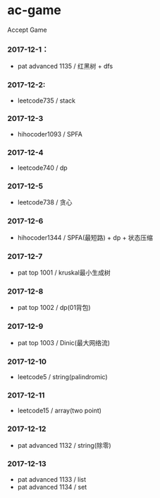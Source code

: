 # ac-game
Accept Game

### 2017-12-1：
- pat advanced 1135 / 红黑树 + dfs
### 2017-12-2:
- leetcode735 / stack
### 2017-12-3
- hihocoder1093 / SPFA
### 2017-12-4
- leetcode740 / dp
### 2017-12-5
- leetcode738 / 贪心
### 2017-12-6
- hihocoder1344 / SPFA(最短路) + dp + 状态压缩
### 2017-12-7
- pat top 1001 / kruskal最小生成树
### 2017-12-8
- pat top 1002 / dp(01背包)
### 2017-12-9
- pat top 1003 / Dinic(最大网络流)
### 2017-12-10
- leetcode5 / string(palindromic)
### 2017-12-11
- leetcode15 / array(two point)
### 2017-12-12
- pat advanced 1132 / string(除零)
### 2017-12-13
- pat advanced 1133 / list
- pat advanced 1134 / set